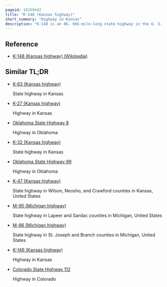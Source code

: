 ```yaml
---
pageid: 16269442
title: "K-148 (Kansas highway)"
short_summary: "Highway in Kansas"
description: "K-148 is an 86. 665-mile-long state highway in the U. S. State of Kansas. The western Terminus of K-148 is located at k-28 North of Randall and the northern Terminus is a Continuation as nebraska Highway 112 at the nebraska State Line. K-148 is signed as east–west its entire length although the last roughly 20 miles runs north–south. Along the Way k-148 Intersects several major Highways including the us highway 148. S. Route 81 is east of Norway and us-36 is south of Hanover. The Highway runs through mostly rural Land and small unincorporated Communities however it passes through the Cities of Agenda and Barnes."
---
```


## Reference

- [K-148 (Kansas highway) (Wikipedia)](https://en.wikipedia.org/?curid=16269442)

## Similar TL;DR

- [K-63 (Kansas highway)](/tldr/en/k-63-kansas-highway)

  State highway in Kansas

- [K-27 (Kansas highway)](/tldr/en/k-27-kansas-highway)

  Highway in Kansas

- [Oklahoma State Highway 8](/tldr/en/oklahoma-state-highway-8)

  Highway in Oklahoma

- [K-32 (Kansas highway)](/tldr/en/k-32-kansas-highway)

  State highway in Kansas

- [Oklahoma State Highway 99](/tldr/en/oklahoma-state-highway-99)

  Highway in Oklahoma

- [K-47 (Kansas highway)](/tldr/en/k-47-kansas-highway)

  State highway in Wilson, Neosho, and Crawford counties in Kansas, United States

- [M-90 (Michigan highway)](/tldr/en/m-90-michigan-highway)

  State highway in Lapeer and Sanilac counties in Michigan, United States

- [M-86 (Michigan highway)](/tldr/en/m-86-michigan-highway)

  State highway in St. Joseph and Branch counties in Michigan, United States

- [K-146 (Kansas highway)](/tldr/en/k-146-kansas-highway)

  Highway in Kansas

- [Colorado State Highway 112](/tldr/en/colorado-state-highway-112)

  Highway in Colorado
